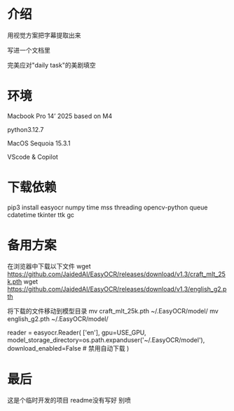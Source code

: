 # 介绍
用视觉方案把字幕提取出来

写进一个文档里

完美应对"daily task"的美剧填空



# 环境
Macbook Pro 14’ 2025 based on M4 

python3.12.7

MacOS Sequoia 15.3.1

VScode & Copilot



# 下载依赖
pip3 install easyocr numpy time mss threading opencv-python queue cdatetime tkinter ttk gc



# 备用方案
在浏览器中下载以下文件
wget https://github.com/JaidedAI/EasyOCR/releases/download/v1.3/craft_mlt_25k.pth
wget https://github.com/JaidedAI/EasyOCR/releases/download/v1.3/english_g2.pth

将下载的文件移动到模型目录
mv craft_mlt_25k.pth ~/.EasyOCR/model/
mv english_g2.pth ~/.EasyOCR/model/


reader = easyocr.Reader(
    ['en'],
    gpu=USE_GPU,
    model_storage_directory=os.path.expanduser('~/.EasyOCR/model'),
    download_enabled=False  # 禁用自动下载
)





# 最后
这是个临时开发的项目
readme没有写好
别喷